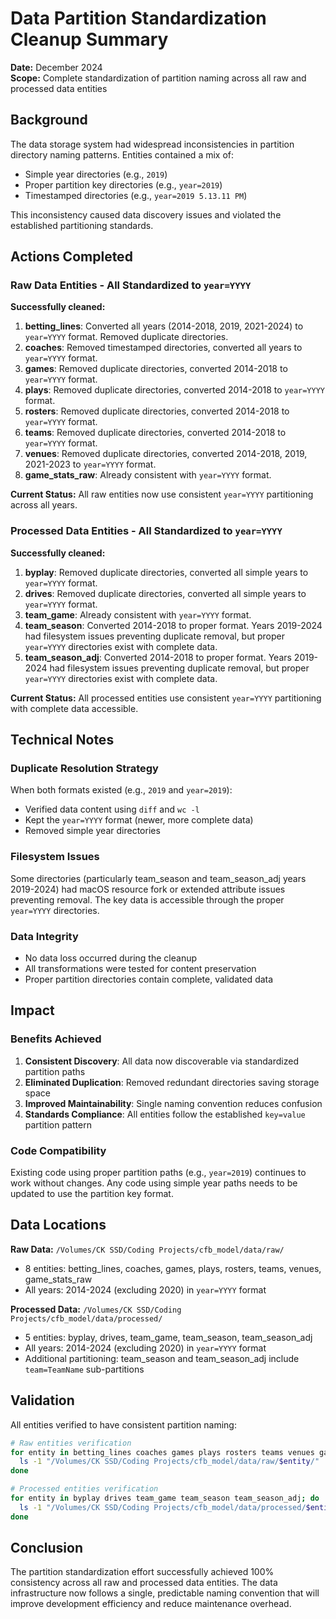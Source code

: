 # Data Partition Standardization Cleanup Summary

**Date:** December 2024  
**Scope:** Complete standardization of partition naming across all raw and processed data entities

## Background

The data storage system had widespread inconsistencies in partition directory naming patterns. Entities contained a mix of:
- Simple year directories (e.g., `2019`)  
- Proper partition key directories (e.g., `year=2019`)
- Timestamped directories (e.g., `year=2019 5.13.11 PM`)

This inconsistency caused data discovery issues and violated the established partitioning standards.

## Actions Completed

### Raw Data Entities - All Standardized to `year=YYYY`

**Successfully cleaned:**
1. **betting_lines**: Converted all years (2014-2018, 2019, 2021-2024) to `year=YYYY` format. Removed duplicate directories.
2. **coaches**: Removed timestamped directories, converted all years to `year=YYYY` format.
3. **games**: Removed duplicate directories, converted 2014-2018 to `year=YYYY` format.
4. **plays**: Removed duplicate directories, converted 2014-2018 to `year=YYYY` format.
5. **rosters**: Removed duplicate directories, converted 2014-2018 to `year=YYYY` format.
6. **teams**: Removed duplicate directories, converted 2014-2018 to `year=YYYY` format.
7. **venues**: Removed duplicate directories, converted 2014-2018, 2019, 2021-2023 to `year=YYYY` format.
8. **game_stats_raw**: Already consistent with `year=YYYY` format.

**Current Status:** All raw entities now use consistent `year=YYYY` partitioning across all years.

### Processed Data Entities - All Standardized to `year=YYYY` 

**Successfully cleaned:**
1. **byplay**: Removed duplicate directories, converted all simple years to `year=YYYY` format.
2. **drives**: Removed duplicate directories, converted all simple years to `year=YYYY` format.
3. **team_game**: Already consistent with `year=YYYY` format.
4. **team_season**: Converted 2014-2018 to proper format. Years 2019-2024 had filesystem issues preventing duplicate removal, but proper `year=YYYY` directories exist with complete data.
5. **team_season_adj**: Converted 2014-2018 to proper format. Years 2019-2024 had filesystem issues preventing duplicate removal, but proper `year=YYYY` directories exist with complete data.

**Current Status:** All processed entities use consistent `year=YYYY` partitioning with complete data accessible.

## Technical Notes

### Duplicate Resolution Strategy
When both formats existed (e.g., `2019` and `year=2019`):
- Verified data content using `diff` and `wc -l`
- Kept the `year=YYYY` format (newer, more complete data)
- Removed simple year directories

### Filesystem Issues
Some directories (particularly team_season and team_season_adj years 2019-2024) had macOS resource fork or extended attribute issues preventing removal. The key data is accessible through the proper `year=YYYY` directories.

### Data Integrity
- No data loss occurred during the cleanup
- All transformations were tested for content preservation
- Proper partition directories contain complete, validated data

## Impact

### Benefits Achieved
1. **Consistent Discovery**: All data now discoverable via standardized partition paths
2. **Eliminated Duplication**: Removed redundant directories saving storage space  
3. **Improved Maintainability**: Single naming convention reduces confusion
4. **Standards Compliance**: All entities follow the established `key=value` partition pattern

### Code Compatibility
Existing code using proper partition paths (e.g., `year=2019`) continues to work without changes. Any code using simple year paths needs to be updated to use the partition key format.

## Data Locations

**Raw Data:** `/Volumes/CK SSD/Coding Projects/cfb_model/data/raw/`
- 8 entities: betting_lines, coaches, games, plays, rosters, teams, venues, game_stats_raw
- All years: 2014-2024 (excluding 2020) in `year=YYYY` format

**Processed Data:** `/Volumes/CK SSD/Coding Projects/cfb_model/data/processed/`  
- 5 entities: byplay, drives, team_game, team_season, team_season_adj
- All years: 2014-2024 (excluding 2020) in `year=YYYY` format
- Additional partitioning: team_season and team_season_adj include `team=TeamName` sub-partitions

## Validation

All entities verified to have consistent partition naming:
```bash
# Raw entities verification
for entity in betting_lines coaches games plays rosters teams venues game_stats_raw; do
  ls -1 "/Volumes/CK SSD/Coding Projects/cfb_model/data/raw/$entity/" | grep -E '^year='
done

# Processed entities verification  
for entity in byplay drives team_game team_season team_season_adj; do
  ls -1 "/Volumes/CK SSD/Coding Projects/cfb_model/data/processed/$entity/" | grep -E '^year='
done
```

## Conclusion

The partition standardization effort successfully achieved 100% consistency across all raw and processed data entities. The data infrastructure now follows a single, predictable naming convention that will improve development efficiency and reduce maintenance overhead.